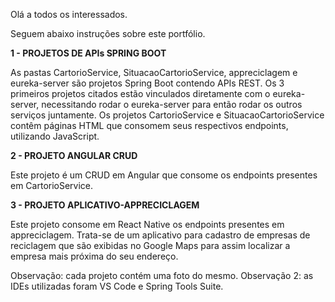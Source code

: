 Olá a todos os interessados.


Seguem abaixo instruções sobre este portfólio.


**1 - PROJETOS DE APIs SPRING BOOT**


As pastas CartorioService, SituacaoCartorioService, appreciclagem e eureka-server são projetos Spring Boot contendo APIs REST. Os 3 primeiros projetos citados estão vinculados
diretamente com o eureka-server, necessitando rodar o eureka-server para então rodar os outros serviços juntamente. Os projetos CartorioService e
SituacaoCartorioService contêm páginas HTML que consomem seus respectivos endpoints, utilizando JavaScript.


**2 - PROJETO ANGULAR CRUD**


Este projeto é um CRUD em Angular que consome os endpoints presentes em CartorioService.


**3 - PROJETO APLICATIVO-APPRECICLAGEM**


Este projeto consome em React Native os endpoints presentes em appreciclagem. Trata-se de um aplicativo para cadastro de empresas de reciclagem que são exibidas
no Google Maps para assim localizar a empresa mais próxima do seu endereço.


Observação: cada projeto contém uma foto do mesmo.
Observação 2: as IDEs utilizadas foram VS Code e Spring Tools Suite.